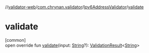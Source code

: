 //[validator-web](../../../index.md)/[com.chrynan.validator](../index.md)/[Ipv6AddressValidator](index.md)/[validate](validate.md)

# validate

[common]\
open override fun [validate](validate.md)(input: [String](https://kotlinlang.org/api/latest/jvm/stdlib/kotlin/-string/index.html)?): [ValidationResult](../../../../validator-core/validator-core/com.chrynan.validator/-validation-result/index.md)&lt;[String](https://kotlinlang.org/api/latest/jvm/stdlib/kotlin/-string/index.html)&gt;
